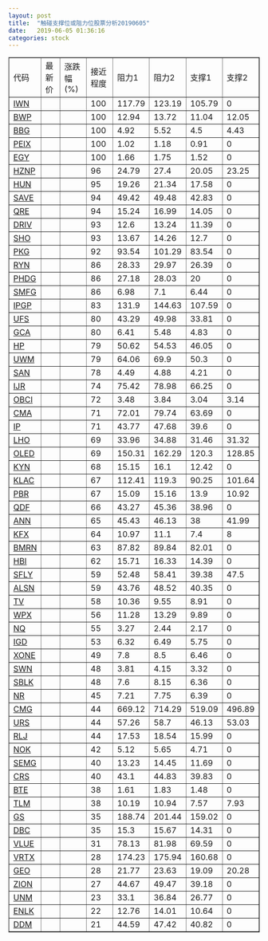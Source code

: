 ```yaml
---
layout: post
title:  "触碰支撑位或阻力位股票分析20190605"
date:   2019-06-05 01:36:16
categories: stock
---
```

<script type="text/javascript">
var stockList = []
stockList.push('gb_iwn');
stockList.push('gb_bwp');
stockList.push('gb_bbg');
stockList.push('gb_peix');
stockList.push('gb_egy');
stockList.push('gb_hznp');
stockList.push('gb_hun');
stockList.push('gb_save');
stockList.push('gb_qre');
stockList.push('gb_driv');
stockList.push('gb_sho');
stockList.push('gb_pkg');
stockList.push('gb_ryn');
stockList.push('gb_phdg');
stockList.push('gb_smfg');
stockList.push('gb_ipgp');
stockList.push('gb_ufs');
stockList.push('gb_gca');
stockList.push('gb_hp');
stockList.push('gb_uwm');
stockList.push('gb_san');
stockList.push('gb_ijr');
stockList.push('gb_obci');
stockList.push('gb_cma');
stockList.push('gb_ip');
stockList.push('gb_lho');
stockList.push('gb_oled');
stockList.push('gb_kyn');
stockList.push('gb_klac');
stockList.push('gb_pbr');
stockList.push('gb_qdf');
stockList.push('gb_ann');
stockList.push('gb_kfx');
stockList.push('gb_bmrn');
stockList.push('gb_hbi');
stockList.push('gb_sfly');
stockList.push('gb_alsn');
stockList.push('gb_tv');
stockList.push('gb_wpx');
stockList.push('gb_nq');
stockList.push('gb_igd');
stockList.push('gb_xone');
stockList.push('gb_swn');
stockList.push('gb_sblk');
stockList.push('gb_nr');
stockList.push('gb_cmg');
stockList.push('gb_urs');
stockList.push('gb_rlj');
stockList.push('gb_nok');
stockList.push('gb_semg');
stockList.push('gb_crs');
stockList.push('gb_bte');
stockList.push('gb_tlm');
stockList.push('gb_gs');
stockList.push('gb_dbc');
stockList.push('gb_vlue');
stockList.push('gb_vrtx');
stockList.push('gb_geo');
stockList.push('gb_zion');
stockList.push('gb_unm');
stockList.push('gb_enlk');
stockList.push('gb_ddm');
</script>
<table border="1">
 <tr>
 <td>代码</td>
 <td>最新价</td>
 <td>涨跌幅(%)</td>
 <td>接近程度</td>
 <td>阻力1</td>
 <td>阻力2</td>
 <td>支撑1</td>
 <td>支撑2</td>
</tr>
  <tr id="iwn" class="red">
  <td><a href="http://stock.finance.sina.com.cn/usstock/quotes/IWN.html" target="_blank">IWN</a></td><td></td><td></td><td>100</td><td>117.79</td><td>123.19</td><td>105.79</td><td>0</td></tr>
  <tr id="bwp" class="green">
  <td><a href="http://stock.finance.sina.com.cn/usstock/quotes/BWP.html" target="_blank">BWP</a></td><td></td><td></td><td>100</td><td>12.94</td><td>13.72</td><td>11.04</td><td>12.05</td></tr>
  <tr id="bbg" class="red">
  <td><a href="http://stock.finance.sina.com.cn/usstock/quotes/BBG.html" target="_blank">BBG</a></td><td></td><td></td><td>100</td><td>4.92</td><td>5.52</td><td>4.5</td><td>4.43</td></tr>
  <tr id="peix" class="red">
  <td><a href="http://stock.finance.sina.com.cn/usstock/quotes/PEIX.html" target="_blank">PEIX</a></td><td></td><td></td><td>100</td><td>1.02</td><td>1.18</td><td>0.91</td><td>0</td></tr>
  <tr id="egy" class="green">
  <td><a href="http://stock.finance.sina.com.cn/usstock/quotes/EGY.html" target="_blank">EGY</a></td><td></td><td></td><td>100</td><td>1.66</td><td>1.75</td><td>1.52</td><td>0</td></tr>
  <tr id="hznp" class="red">
  <td><a href="http://stock.finance.sina.com.cn/usstock/quotes/HZNP.html" target="_blank">HZNP</a></td><td></td><td></td><td>96</td><td>24.79</td><td>27.4</td><td>20.05</td><td>23.25</td></tr>
  <tr id="hun" class="red">
  <td><a href="http://stock.finance.sina.com.cn/usstock/quotes/HUN.html" target="_blank">HUN</a></td><td></td><td></td><td>95</td><td>19.26</td><td>21.34</td><td>17.58</td><td>0</td></tr>
  <tr id="save" class="red">
  <td><a href="http://stock.finance.sina.com.cn/usstock/quotes/SAVE.html" target="_blank">SAVE</a></td><td></td><td></td><td>94</td><td>49.42</td><td>49.48</td><td>42.83</td><td>0</td></tr>
  <tr id="qre" class="red">
  <td><a href="http://stock.finance.sina.com.cn/usstock/quotes/QRE.html" target="_blank">QRE</a></td><td></td><td></td><td>94</td><td>15.24</td><td>16.99</td><td>14.05</td><td>0</td></tr>
  <tr id="driv" class="red">
  <td><a href="http://stock.finance.sina.com.cn/usstock/quotes/DRIV.html" target="_blank">DRIV</a></td><td></td><td></td><td>93</td><td>12.6</td><td>13.24</td><td>11.39</td><td>0</td></tr>
  <tr id="sho" class="red">
  <td><a href="http://stock.finance.sina.com.cn/usstock/quotes/SHO.html" target="_blank">SHO</a></td><td></td><td></td><td>93</td><td>13.67</td><td>14.26</td><td>12.7</td><td>0</td></tr>
  <tr id="pkg" class="green">
  <td><a href="http://stock.finance.sina.com.cn/usstock/quotes/PKG.html" target="_blank">PKG</a></td><td></td><td></td><td>92</td><td>93.54</td><td>101.29</td><td>83.54</td><td>0</td></tr>
  <tr id="ryn" class="green">
  <td><a href="http://stock.finance.sina.com.cn/usstock/quotes/RYN.html" target="_blank">RYN</a></td><td></td><td></td><td>86</td><td>28.33</td><td>29.97</td><td>26.39</td><td>0</td></tr>
  <tr id="phdg" class="red">
  <td><a href="http://stock.finance.sina.com.cn/usstock/quotes/PHDG.html" target="_blank">PHDG</a></td><td></td><td></td><td>86</td><td>27.18</td><td>28.03</td><td>20</td><td>0</td></tr>
  <tr id="smfg" class="red">
  <td><a href="http://stock.finance.sina.com.cn/usstock/quotes/SMFG.html" target="_blank">SMFG</a></td><td></td><td></td><td>86</td><td>6.98</td><td>7.1</td><td>6.44</td><td>0</td></tr>
  <tr id="ipgp" class="red">
  <td><a href="http://stock.finance.sina.com.cn/usstock/quotes/IPGP.html" target="_blank">IPGP</a></td><td></td><td></td><td>83</td><td>131.9</td><td>144.63</td><td>107.59</td><td>0</td></tr>
  <tr id="ufs" class="green">
  <td><a href="http://stock.finance.sina.com.cn/usstock/quotes/UFS.html" target="_blank">UFS</a></td><td></td><td></td><td>80</td><td>43.29</td><td>49.98</td><td>33.81</td><td>0</td></tr>
  <tr id="gca" class="green">
  <td><a href="http://stock.finance.sina.com.cn/usstock/quotes/GCA.html" target="_blank">GCA</a></td><td></td><td></td><td>80</td><td>6.41</td><td>5.48</td><td>4.83</td><td>0</td></tr>
  <tr id="hp" class="red">
  <td><a href="http://stock.finance.sina.com.cn/usstock/quotes/HP.html" target="_blank">HP</a></td><td></td><td></td><td>79</td><td>50.62</td><td>54.53</td><td>46.05</td><td>0</td></tr>
  <tr id="uwm" class="green">
  <td><a href="http://stock.finance.sina.com.cn/usstock/quotes/UWM.html" target="_blank">UWM</a></td><td></td><td></td><td>79</td><td>64.06</td><td>69.9</td><td>50.3</td><td>0</td></tr>
  <tr id="san" class="red">
  <td><a href="http://stock.finance.sina.com.cn/usstock/quotes/SAN.html" target="_blank">SAN</a></td><td></td><td></td><td>78</td><td>4.49</td><td>4.88</td><td>4.21</td><td>0</td></tr>
  <tr id="ijr" class="green">
  <td><a href="http://stock.finance.sina.com.cn/usstock/quotes/IJR.html" target="_blank">IJR</a></td><td></td><td></td><td>74</td><td>75.42</td><td>78.98</td><td>66.25</td><td>0</td></tr>
  <tr id="obci" class="red">
  <td><a href="http://stock.finance.sina.com.cn/usstock/quotes/OBCI.html" target="_blank">OBCI</a></td><td></td><td></td><td>72</td><td>3.48</td><td>3.84</td><td>3.04</td><td>3.14</td></tr>
  <tr id="cma" class="green">
  <td><a href="http://stock.finance.sina.com.cn/usstock/quotes/CMA.html" target="_blank">CMA</a></td><td></td><td></td><td>71</td><td>72.01</td><td>79.74</td><td>63.69</td><td>0</td></tr>
  <tr id="ip" class="green">
  <td><a href="http://stock.finance.sina.com.cn/usstock/quotes/IP.html" target="_blank">IP</a></td><td></td><td></td><td>71</td><td>43.77</td><td>47.68</td><td>39.6</td><td>0</td></tr>
  <tr id="lho" class="green">
  <td><a href="http://stock.finance.sina.com.cn/usstock/quotes/LHO.html" target="_blank">LHO</a></td><td></td><td></td><td>69</td><td>33.96</td><td>34.88</td><td>31.46</td><td>31.32</td></tr>
  <tr id="oled" class="green">
  <td><a href="http://stock.finance.sina.com.cn/usstock/quotes/OLED.html" target="_blank">OLED</a></td><td></td><td></td><td>69</td><td>150.31</td><td>162.29</td><td>120.3</td><td>128.85</td></tr>
  <tr id="kyn" class="green">
  <td><a href="http://stock.finance.sina.com.cn/usstock/quotes/KYN.html" target="_blank">KYN</a></td><td></td><td></td><td>68</td><td>15.15</td><td>16.1</td><td>12.42</td><td>0</td></tr>
  <tr id="klac" class="green">
  <td><a href="http://stock.finance.sina.com.cn/usstock/quotes/KLAC.html" target="_blank">KLAC</a></td><td></td><td></td><td>67</td><td>112.41</td><td>119.3</td><td>90.25</td><td>101.64</td></tr>
  <tr id="pbr" class="red">
  <td><a href="http://stock.finance.sina.com.cn/usstock/quotes/PBR.html" target="_blank">PBR</a></td><td></td><td></td><td>67</td><td>15.09</td><td>15.16</td><td>13.9</td><td>10.92</td></tr>
  <tr id="qdf" class="green">
  <td><a href="http://stock.finance.sina.com.cn/usstock/quotes/QDF.html" target="_blank">QDF</a></td><td></td><td></td><td>66</td><td>43.27</td><td>45.36</td><td>38.96</td><td>0</td></tr>
  <tr id="ann" class="red">
  <td><a href="http://stock.finance.sina.com.cn/usstock/quotes/ANN.html" target="_blank">ANN</a></td><td></td><td></td><td>65</td><td>45.43</td><td>46.13</td><td>38</td><td>41.99</td></tr>
  <tr id="kfx" class="green">
  <td><a href="http://stock.finance.sina.com.cn/usstock/quotes/KFX.html" target="_blank">KFX</a></td><td></td><td></td><td>64</td><td>10.97</td><td>11.1</td><td>7.4</td><td>8</td></tr>
  <tr id="bmrn" class="green">
  <td><a href="http://stock.finance.sina.com.cn/usstock/quotes/BMRN.html" target="_blank">BMRN</a></td><td></td><td></td><td>63</td><td>87.82</td><td>89.84</td><td>82.01</td><td>0</td></tr>
  <tr id="hbi" class="green">
  <td><a href="http://stock.finance.sina.com.cn/usstock/quotes/HBI.html" target="_blank">HBI</a></td><td></td><td></td><td>62</td><td>15.71</td><td>16.33</td><td>14.39</td><td>0</td></tr>
  <tr id="sfly" class="green">
  <td><a href="http://stock.finance.sina.com.cn/usstock/quotes/SFLY.html" target="_blank">SFLY</a></td><td></td><td></td><td>59</td><td>52.48</td><td>58.41</td><td>39.38</td><td>47.5</td></tr>
  <tr id="alsn" class="red">
  <td><a href="http://stock.finance.sina.com.cn/usstock/quotes/ALSN.html" target="_blank">ALSN</a></td><td></td><td></td><td>59</td><td>43.76</td><td>48.52</td><td>40.35</td><td>0</td></tr>
  <tr id="tv" class="red">
  <td><a href="http://stock.finance.sina.com.cn/usstock/quotes/TV.html" target="_blank">TV</a></td><td></td><td></td><td>58</td><td>10.36</td><td>9.55</td><td>8.91</td><td>0</td></tr>
  <tr id="wpx" class="red">
  <td><a href="http://stock.finance.sina.com.cn/usstock/quotes/WPX.html" target="_blank">WPX</a></td><td></td><td></td><td>56</td><td>11.28</td><td>13.29</td><td>9.89</td><td>0</td></tr>
  <tr id="nq" class="green">
  <td><a href="http://stock.finance.sina.com.cn/usstock/quotes/NQ.html" target="_blank">NQ</a></td><td></td><td></td><td>55</td><td>3.27</td><td>2.44</td><td>2.17</td><td>0</td></tr>
  <tr id="igd" class="red">
  <td><a href="http://stock.finance.sina.com.cn/usstock/quotes/IGD.html" target="_blank">IGD</a></td><td></td><td></td><td>53</td><td>6.32</td><td>6.49</td><td>5.75</td><td>0</td></tr>
  <tr id="xone" class="red">
  <td><a href="http://stock.finance.sina.com.cn/usstock/quotes/XONE.html" target="_blank">XONE</a></td><td></td><td></td><td>49</td><td>7.8</td><td>8.5</td><td>6.46</td><td>0</td></tr>
  <tr id="swn" class="red">
  <td><a href="http://stock.finance.sina.com.cn/usstock/quotes/SWN.html" target="_blank">SWN</a></td><td></td><td></td><td>48</td><td>3.81</td><td>4.15</td><td>3.32</td><td>0</td></tr>
  <tr id="sblk" class="green">
  <td><a href="http://stock.finance.sina.com.cn/usstock/quotes/SBLK.html" target="_blank">SBLK</a></td><td></td><td></td><td>48</td><td>7.6</td><td>8.15</td><td>6.36</td><td>0</td></tr>
  <tr id="nr" class="red">
  <td><a href="http://stock.finance.sina.com.cn/usstock/quotes/NR.html" target="_blank">NR</a></td><td></td><td></td><td>45</td><td>7.21</td><td>7.75</td><td>6.39</td><td>0</td></tr>
  <tr id="cmg" class="red">
  <td><a href="http://stock.finance.sina.com.cn/usstock/quotes/CMG.html" target="_blank">CMG</a></td><td></td><td></td><td>44</td><td>669.12</td><td>714.29</td><td>519.09</td><td>496.89</td></tr>
  <tr id="urs" class="green">
  <td><a href="http://stock.finance.sina.com.cn/usstock/quotes/URS.html" target="_blank">URS</a></td><td></td><td></td><td>44</td><td>57.26</td><td>58.7</td><td>46.13</td><td>53.03</td></tr>
  <tr id="rlj" class="green">
  <td><a href="http://stock.finance.sina.com.cn/usstock/quotes/RLJ.html" target="_blank">RLJ</a></td><td></td><td></td><td>44</td><td>17.53</td><td>18.54</td><td>15.99</td><td>0</td></tr>
  <tr id="nok" class="red">
  <td><a href="http://stock.finance.sina.com.cn/usstock/quotes/NOK.html" target="_blank">NOK</a></td><td></td><td></td><td>42</td><td>5.12</td><td>5.65</td><td>4.71</td><td>0</td></tr>
  <tr id="semg" class="red">
  <td><a href="http://stock.finance.sina.com.cn/usstock/quotes/SEMG.html" target="_blank">SEMG</a></td><td></td><td></td><td>40</td><td>13.23</td><td>14.45</td><td>11.69</td><td>0</td></tr>
  <tr id="crs" class="red">
  <td><a href="http://stock.finance.sina.com.cn/usstock/quotes/CRS.html" target="_blank">CRS</a></td><td></td><td></td><td>40</td><td>43.1</td><td>44.83</td><td>39.83</td><td>0</td></tr>
  <tr id="bte" class="red">
  <td><a href="http://stock.finance.sina.com.cn/usstock/quotes/BTE.html" target="_blank">BTE</a></td><td></td><td></td><td>38</td><td>1.61</td><td>1.83</td><td>1.48</td><td>0</td></tr>
  <tr id="tlm" class="green">
  <td><a href="http://stock.finance.sina.com.cn/usstock/quotes/TLM.html" target="_blank">TLM</a></td><td></td><td></td><td>38</td><td>10.19</td><td>10.94</td><td>7.57</td><td>7.93</td></tr>
  <tr id="gs" class="green">
  <td><a href="http://stock.finance.sina.com.cn/usstock/quotes/GS.html" target="_blank">GS</a></td><td></td><td></td><td>35</td><td>188.74</td><td>201.44</td><td>159.02</td><td>0</td></tr>
  <tr id="dbc" class="red">
  <td><a href="http://stock.finance.sina.com.cn/usstock/quotes/DBC.html" target="_blank">DBC</a></td><td></td><td></td><td>35</td><td>15.3</td><td>15.67</td><td>14.31</td><td>0</td></tr>
  <tr id="vlue" class="red">
  <td><a href="http://stock.finance.sina.com.cn/usstock/quotes/VLUE.html" target="_blank">VLUE</a></td><td></td><td></td><td>31</td><td>78.13</td><td>81.98</td><td>69.59</td><td>0</td></tr>
  <tr id="vrtx" class="red">
  <td><a href="http://stock.finance.sina.com.cn/usstock/quotes/VRTX.html" target="_blank">VRTX</a></td><td></td><td></td><td>28</td><td>174.23</td><td>175.94</td><td>160.68</td><td>0</td></tr>
  <tr id="geo" class="green">
  <td><a href="http://stock.finance.sina.com.cn/usstock/quotes/GEO.html" target="_blank">GEO</a></td><td></td><td></td><td>28</td><td>21.77</td><td>23.63</td><td>19.09</td><td>20.28</td></tr>
  <tr id="zion" class="red">
  <td><a href="http://stock.finance.sina.com.cn/usstock/quotes/ZION.html" target="_blank">ZION</a></td><td></td><td></td><td>27</td><td>44.67</td><td>49.47</td><td>39.18</td><td>0</td></tr>
  <tr id="unm" class="red">
  <td><a href="http://stock.finance.sina.com.cn/usstock/quotes/UNM.html" target="_blank">UNM</a></td><td></td><td></td><td>23</td><td>33.1</td><td>36.84</td><td>26.77</td><td>0</td></tr>
  <tr id="enlk" class="red">
  <td><a href="http://stock.finance.sina.com.cn/usstock/quotes/ENLK.html" target="_blank">ENLK</a></td><td></td><td></td><td>22</td><td>12.76</td><td>14.01</td><td>10.64</td><td>0</td></tr>
  <tr id="ddm" class="red">
  <td><a href="http://stock.finance.sina.com.cn/usstock/quotes/DDM.html" target="_blank">DDM</a></td><td></td><td></td><td>21</td><td>44.59</td><td>47.42</td><td>40.82</td><td>0</td></tr>
</table>
